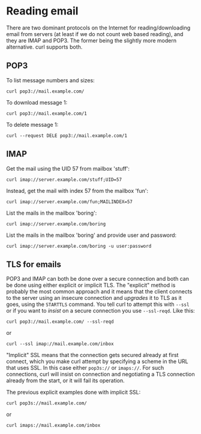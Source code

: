 # Reading email

There are two dominant protocols on the Internet for reading/downloading email
from servers (at least if we do not count web based reading), and they are IMAP
and POP3. The former being the slightly more modern alternative. curl supports
both.

## POP3

To list message numbers and sizes:

    curl pop3://mail.example.com/

To download message 1:

    curl pop3://mail.example.com/1

To delete message 1:

    curl --request DELE pop3://mail.example.com/1

## IMAP

Get the mail using the UID 57 from mailbox 'stuff':

    curl imap://server.example.com/stuff;UID=57

Instead, get the mail with index 57 from the mailbox 'fun':

    curl imap://server.example.com/fun;MAILINDEX=57

List the mails in the mailbox 'boring':

    curl imap://server.example.com/boring

List the mails in the mailbox 'boring' and provide user and password:

    curl imap://server.example.com/boring -u user:password

## TLS for emails

POP3 and IMAP can both be done over a secure connection and both can be done
using either explicit or implicit TLS. The "explicit" method is probably the
most common approach and it means that the client connects to the server using
an insecure connection and *upgrades* it to TLS as it goes, using the
`STARTTLS` command. You tell curl to attempt this with `--ssl` or if you want
to *insist* on a secure connection you use `--ssl-reqd`. Like this:

    curl pop3://mail.example.com/ --ssl-reqd

or

    curl --ssl imap://mail.example.com/inbox

"Implicit" SSL means that the connection gets secured already at first
connect, which you make curl attempt by specifying a scheme in the URL that
uses SSL. In this case either `pop3s://` or `imaps://`. For such connections,
curl will insist on connection and negotiating a TLS connection already from
the start, or it will fail its operation.

The previous explicit examples done with implicit SSL:

    curl pop3s://mail.example.com/

or

    curl imaps://mail.example.com/inbox
